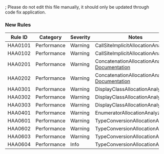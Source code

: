 ; Please do not edit this file manually, it should only be updated through code fix application.

### New Rules

Rule ID | Category | Severity | Notes
--------|----------|----------|-------
HAA0101 | Performance | Warning | CallSiteImplicitAllocationAnalyzer
HAA0102 | Performance | Warning | CallSiteImplicitAllocationAnalyzer
HAA0201 | Performance | Warning | ConcatenationAllocationAnalyzer, [Documentation](http://msdn.microsoft.com/en-us/library/2839d5h5(v=vs.110).aspx)
HAA0202 | Performance | Warning | ConcatenationAllocationAnalyzer, [Documentation](http://msdn.microsoft.com/en-us/library/yz2be5wk.aspx)
HAA0301 | Performance | Warning | DisplayClassAllocationAnalyzer
HAA0302 | Performance | Warning | DisplayClassAllocationAnalyzer
HAA0303 | Performance | Warning | DisplayClassAllocationAnalyzer
HAA0401 | Performance | Warning | EnumeratorAllocationAnalyzer
HAA0601 | Performance | Warning | TypeConversionAllocationAnalyzer
HAA0602 | Performance | Warning | TypeConversionAllocationAnalyzer
HAA0603 | Performance | Warning | TypeConversionAllocationAnalyzer
HAA0604 | Performance | Info | TypeConversionAllocationAnalyzer
